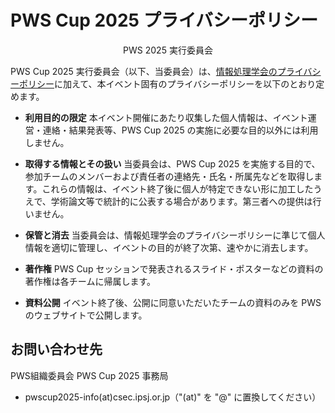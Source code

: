 # PWS Cup 2025 プライバシーポリシー

<div align="center">
  
  PWS 2025 実行委員会  

</div>

PWS Cup 2025 実行委員会（以下、当委員会）は、[情報処理学会のプライバシーポリシー](https://www.ipsj.or.jp/privacypolicy.html)に加えて、本イベント固有のプライバシーポリシーを以下のとおり定めます。

* **利用目的の限定**
  本イベント開催にあたり収集した個人情報は、イベント運営・連絡・結果発表等、PWS Cup 2025 の実施に必要な目的以外には利用しません。 

* **取得する情報とその扱い**
  当委員会は、PWS Cup 2025 を実施する目的で、参加チームのメンバーおよび責任者の連絡先・氏名・所属先などを取得します。これらの情報は、イベント終了後に個人が特定できない形に加工したうえで、学術論文等で統計的に公表する場合があります。第三者への提供は行いません。

* **保管と消去**
  当委員会は、情報処理学会のプライバシーポリシーに準じて個人情報を適切に管理し、イベントの目的が終了次第、速やかに消去します。

* **著作権**
  PWS Cup セッションで発表されるスライド・ポスターなどの資料の著作権は各チームに帰属します。

* **資料公開**
  イベント終了後、公開に同意いただいたチームの資料のみを PWS のウェブサイトで公開します。


## お問い合わせ先

PWS組織委員会 PWS Cup 2025 事務局
* pwscup2025-info(at)csec.ipsj.or.jp（"(at)" を "@" に置換してください）
